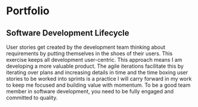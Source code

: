 # Portfolio

## Software Development Lifecycle 

User stories get created by the development team thinking about requirements by putting themselves in the shoes of their users. This exercise keeps all development user-centric. This approach means I am developing a more valuable product. The agile iterations facilitate this by iterating over plans and increasing details in time and the time boxing user stories to be worked into sprints is a practice I will carry forward in my work to keep me focused and building value with momentum. To be a good team member in software development, you need to be fully engaged and committed to quality. 
